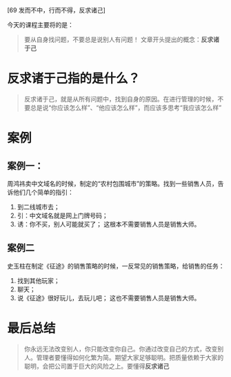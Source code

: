 [69 发而不中，行而不得，反求诸己] 

今天的课程主要将的是： 
> 要从自身找问题，不要总是说别人有问题！ 
文章开头提出的概念：**反求诸于己** 
# 反求诸于己指的是什么？ 
> 反求诸于己，就是从所有问题中，找到自身的原因。在进行管理的时候，不要总是说“你应该怎么样”、“他应该怎么样”，而应该多思考“我应该怎么样” 
# 案例 
## 案例一： 
周鸿祎卖中文域名的时候，制定的“农村包围城市”的策略。找到一些销售人员，告诉他们几个简单的指引： 
1. 到二线城市去； 
2. 引：中文域名就是网上门牌号码； 
3. 诱：你不买，别人可能就买了； 
这根本不需要销售人员是销售大师。 
## 案例二 
史玉柱在制定《征途》的销售策略的时候，一反常见的销售策略，给销售的任务： 
1. 找到其他玩家； 
2. 聊天； 
3. 说《征途》很好玩儿，去玩儿吧； 
这也不需要销售人员是销售大师。 
# 最后总结 
> 你永远无法改变别人，你只能改变你自己。你通过改变自己的方式，改变别人。管理者要懂得如何化繁为简。期望大家足够聪明。把质量依赖于大家的聪明，会把公司置于巨大的风险之上。要懂得**反求诸己** 






